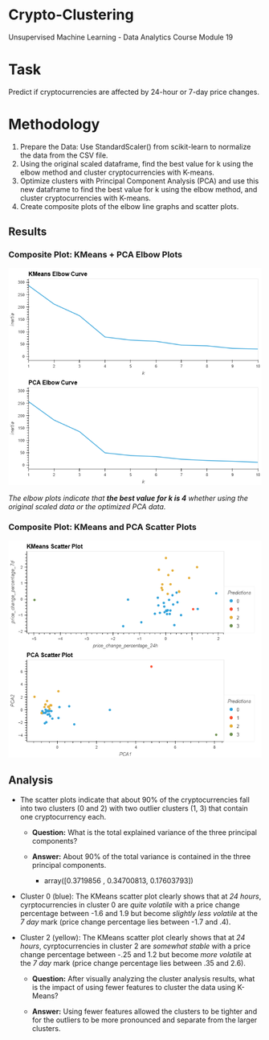 # Crypto-Clustering
Unsupervised Machine Learning - Data Analytics Course Module 19

# Task
Predict if cryptocurrencies are affected by 24-hour or 7-day price changes.

# Methodology
1. Prepare the Data: Use StandardScaler() from scikit-learn to normalize the data from the CSV file.
2. Using the original scaled dataframe, find the best value for k using the elbow method and cluster cryptocurrencies with K-means.
3. Optimize clusters with Principal Component Analysis (PCA) and use this new dataframe to find the best value for k using the elbow method, and cluster cryptocurrencies with K-means.
4. Create composite plots of the elbow line graphs and scatter plots.

## Results
### Composite Plot: KMeans + PCA Elbow Plots

![Composite Elbow Plots](Images/elbow_plot.png)

_The elbow plots indicate that **the best value for k is 4** whether using the original scaled data or the optimized PCA data._

### Composite Plot: KMeans and PCA Scatter Plots

![Composite Scatter Plots](Images/scatter_plot.png)

## Analysis

- The scatter plots indicate that about 90% of the cryptocurrencies fall into two clusters (0 and 2) with two outlier clusters (1, 3) that contain one cryptocurrency each.
  
  - **Question:** What is the total explained variance of the three principal components?

  - **Answer:** About 90% of the total variance is contained in the three principal components.
    
      - array([0.3719856 , 0.34700813, 0.17603793])
        
- Cluster 0 (blue): The KMeans scatter plot clearly shows that at *24 hours*, cyrptocurrencies in cluster 0 are *quite volatile* with a price change percentage between -1.6 and 1.9 but become *slightly less volatile* at the *7 day* mark (price change percentage lies between -1.7 and .4).

- Cluster 2 (yellow): The KMeans scatter plot clearly shows that at *24 hours*, cyrptocurrencies in cluster 2 are *somewhat stable* with a price change percentage between -.25 and 1.2 but become *more volatile* at the *7 day* mark (price change percentage lies between .35 and 2.6).

  - **Question:** After visually analyzing the cluster analysis results, what is the impact of using fewer features to cluster the data using K-Means?
  
  - **Answer:** Using fewer features allowed the clusters to be tighter and for the outliers to be more pronounced and separate from the larger clusters.

